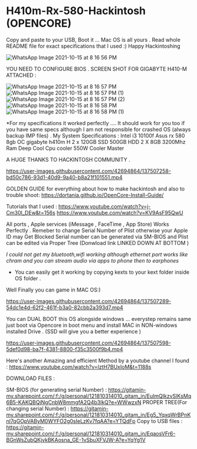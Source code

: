 # H410m-Rx-580-Hackintosh (OPENCORE)


Copy and paste to your USB, Boot it ... Mac OS is all yours . Read whole README file for exact specifications that I used :) Happy Hackintoshing


![WhatsApp Image 2021-10-15 at 8 16 56 PM](https://user-images.githubusercontent.com/42694864/137506916-c5b6dfa5-2474-40b7-aced-584d1f2d8869.jpeg)




YOU NEED TO CONFIGURE BIOS . SCREEN SHOT FOR GIGABYTE H410-M ATTACHED : 



![WhatsApp Image 2021-10-15 at 8 16 57 PM](https://user-images.githubusercontent.com/42694864/137506942-9e60f53f-4102-40a1-b843-c76947d0bc9e.jpeg)
![WhatsApp Image 2021-10-15 at 8 16 57 PM (1)](https://user-images.githubusercontent.com/42694864/137506946-5a98c367-155a-4107-93ca-ad4122516b18.jpeg)
![WhatsApp Image 2021-10-15 at 8 16 57 PM (2)](https://user-images.githubusercontent.com/42694864/137506952-0e1e9043-67cb-4c2c-9cd7-2e91d77c6eb2.jpeg)
![WhatsApp Image 2021-10-15 at 8 16 58 PM](https://user-images.githubusercontent.com/42694864/137506955-8a336c6d-eb86-4caa-81c6-51d9bd88f069.jpeg)
![WhatsApp Image 2021-10-15 at 8 16 58 PM (1)](https://user-images.githubusercontent.com/42694864/137506958-f3620ab2-6b0d-443e-bd33-c3e466c95b4d.jpeg)





*For my specifications it worked perfectly .... It should work for you too if you have same specs although I am not responsible for crashed OS (always backup IMP files) . 
My System Specifications : 
Intel i3 10100f 
Asus rx 580 8gb OC
gigabyte h410m H 
2 x 120GB SSD
500GB HDD
2 X 8GB 3200Mhz Ram
Deep Cool Cpu cooler
550W Cooler Master


A HUGE  THANKS TO HACKINTOSH COMMUNITY . 


https://user-images.githubusercontent.com/42694864/137507258-bd50c786-93d1-40d9-9a40-b8a21f101551.mp4



GOLDEN GUIDE for everything about how to make hackintosh and also  to trouble shoot: 
https://dortania.github.io/OpenCore-Install-Guide/

Tutorials that I used : 
https://www.youtube.com/watch?v=j-Cm30I_DEw&t=156s
https://www.youtube.com/watch?v=KV9AsF95QwU

All ports , Apple services (iMessage , FaceTime , App Store) Works Perfectly . Remeber to change Serial Number of Plist otherwise your Apple ID may Get Blocked
Serial number can be generated via SM-BIOS and Plist can be edited via Proper Tree (Donwload link LINKED DOWN AT BOTTOM ) 

*I could not get my bluetooth,wifi working although ethernet port works like chram and you can stream audio via apps to phone then to earphones* 
- You can easily get it working by copying kexts to your kext folder inside OS folder .  


Well Finally you can game in MAC OS:) 



https://user-images.githubusercontent.com/42694864/137507289-54dc1e4d-62f2-461f-b3a0-82cbb2a393d7.mp4



You can DUAL BOOT this OS alongside windows ... everystep remains same just boot via Opencore in boot menu and install MAC in NON-windows installed Drive . (SSD will give you a better experience ) 



https://user-images.githubusercontent.com/42694864/137507598-5def0d98-ba7f-4381-8800-f35c3500f9b4.mp4




Here's another Amazing and efficient Method  by a youtube channel I found : https://www.youtube.com/watch?v=lztH7BUxIoM&t=1188s


DOWNLOAD FILES :


SM-BIOS (for generating serial Number) : https://gitamin-my.sharepoint.com/:f:/g/personal/121810314010_gitam_in/EulmQIkzvSlKsMq6B5-KAKQBQjNgCnbW8mmgfA2Q4b3lkQ?e=WWwzxN
PROPER TREE(For changing serial Number) : https://gitamin-my.sharepoint.com/:f:/g/personal/121810314010_gitam_in/Eg5_YqxqWrBPnKnl7qGOpVAByM0WYFO2g0sIeLzKv7fqAA?e=YTQdFp
Copy to USB files : https://gitamin-my.sharepoint.com/:f:/g/personal/121810314010_gitam_in/EqaosVFr6-BGnWsZubQKjvkBKAosna_GE-1vSbuXFVJW-A?e=YqYg1V


